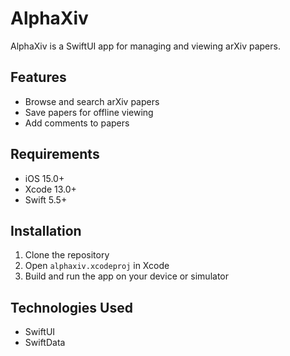 # AlphaXiv

AlphaXiv is a SwiftUI app for managing and viewing arXiv papers.

## Features

- Browse and search arXiv papers
- Save papers for offline viewing
- Add comments to papers

## Requirements

- iOS 15.0+
- Xcode 13.0+
- Swift 5.5+

## Installation

1. Clone the repository
2. Open `alphaxiv.xcodeproj` in Xcode
3. Build and run the app on your device or simulator

## Technologies Used

- SwiftUI
- SwiftData
